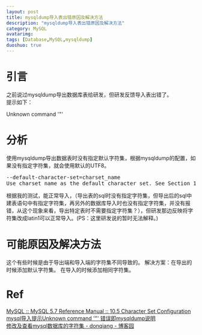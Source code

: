 ```yaml
---
layout: post
title: mysqldump导入表出错原因及解决方法
description: "mysqldump导入表出错原因及解决方法"
category: MySQL
avatarimg:
tags: [Database,MySQL,mysqldump]
duoshuo: true
---
```


# 引言
之前说过mysqldump导出数据库表给研发，但研发反馈导入表出错了。  
提示如下：
> 
Unknown command '\"'

# 分析
使用mysqldump导出数据表时没有指定默认字符集，根据mysqldump的配置，如果没有指定字符集，就会使用默认的UTF8。
<pre>
--default-character-set=charset_name
Use charset_name as the default character set. See Section 10.5, “Character Set Configuration”. If no character set is specified, mysqldump uses utf8.
</pre>

根据我的测试，能正常导入，（导出表的sql时没有指定字符集，但导出后的sql中建表语句中有指定字符集，再另外的数据库导入时也没有指定字符集，并没有报错，从这个现象来看，导出特定表时不需要指定字符集？），但研发那边反映将字符集改成latin1可以正常导入。(PS：这里研发说的暂时无法解释。)

# 可能原因及解决方法
这个有些时候是由于导出端和导入端的字符集不同导致的。
解决方案：在导出的时候添加默认字符集。  在导入的时候添加相同字符集。


# Ref 
[MySQL :: MySQL 5.7 Reference Manual :: 10.5 Character Set Configuration](http://dev.mysql.com/doc/refman/5.7/en/charset-configuration.html)  
[mysql导入提示Unknown command '\"' 错误即mysqldump说明](http://chenchao40322.blog.51cto.com/2181131/407699)  
[修改及查看mysql数据库的字符集 - donqiang - 博客园](http://www.cnblogs.com/donqiang/articles/2057972.html)   
